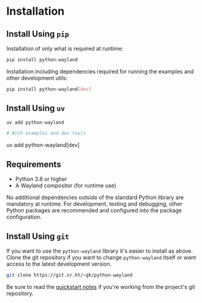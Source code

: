 # Installation

## Install Using `pip`

Installation of only what is required at runtime:

```bash
pip install python-wayland
```

Installation including dependencies required for running the examples and other development utils:

```bash
pip install python-wayland[dev]
```

## Install Using `uv`

```bash
uv add python-wayland

# With examples and dev tools

```
uv add python-wayland[dev]

## Requirements

* Python 3.8 or higher
* A Wayland compositor (for runtime use)

No additional dependencies outside of the standard Python library are mandatory at runtime. For development, testing and debugging, other Python packages are recommended and configured into the package configuration.

## Install Using `git`

If you want to use the `python-wayland` library it's easier to install as above. Clone the git repository if you want to change `python-wayland` itself or want access to the latest development version.

```bash
git clone https://git.sr.ht/~gk/python-wayland
```

Be sure to read the [quickstart notes](developing-quickstart.md) if you're working from the project's git repository.
